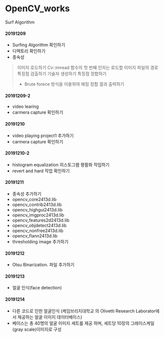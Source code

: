 # OpenCV_works
Surf Algorithm

#### 20191209
- Surfing Algorithm 확인하기
- 디렉토리 확인하기 
- 종속성
> 이미지 로드하기
> Cv::imread 함수의 첫 번째 인자는 로드할 이미지 파일의 경로
>특징점 검출하기
>기술자 생성하기
>특징점 정합하기
> - Brute forece 방식을 이용하여 매칭 
> 정합 결과 출력하기

#### 20191209-2

- video learing
- carmera capture 확인하기

#### 20191210 
- video playing project1 추가하기
- carmera capture 확인하기

#### 20191210-2
- histogram equalization 히스토그램 평활화 작업하기
- revert and hard 작업 확인하기

#### 20191211
- 종속성 추가하기
- opencv_core2413d.lib
- opencv_contrib2413d.lib 
- opencv_highgui2413d.lib
- opencv_imgproc2413d.lib
- opencv_features2d2413d.lib
- opencv_objdetect2413d.lib
- opencv_nonfree2413d.lib
- opencv_flann2413d.lib 
- thresholding image 추가하기

#### 20191212 
- Otsu Binarization. 파일 추가하기

#### 20191213
- 얼굴 인식(face detection)

#### 20191214
-  다른 코드로 인한 얼굴인식 (케임브리지대학교 의 Olivetti Research Laborator에서 제공하는 얼굴 이미지 데이터베이스)
- 베이스는 총 40명의 얼굴 이미지 세트를 제공 하며, 세트당 10장의 그레이스케일 (gray scale)이미지로 구성
